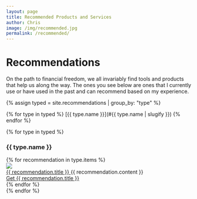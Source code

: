 ```yaml
---
layout: page
title: Recommended Products and Services
author: Chris
image: /img/recommended.jpg
permalink: /recommended/
---
```


# Recommendations #

On the path to financial freedom, we all invariably find tools and products that help us along the way. The ones you see below are ones that I currently use or have used in the past and can recommend based on my experience.

{% assign typed = site.recommendations | group_by: "type" %}

{% for type in typed %}
  [{{ type.name }}](#{{ type.name | slugify }})
{% endfor %}

{% for type in typed %}
<div class="recommendation-set row">
  <a name="{{ type.name | slugify }}"></a>
  <h3>{{ type.name }}</h3>
   {% for recommendation in type.items %}
   <div class="recommendation-entry col s12 m6 l6">
     <div class="card">
       <div class="card-image">
          <a href="{{ recommendation.link }}">
            <img src="{{ recommendation.image }}">
          </a>
       </div>
       <div class="card-content">
          <a href="{{ recommendation.link }}">
            <span class="card-title grey-text text-darken-4">{{ recommendation.title }}</span>
          </a>
          {{ recommendation.content }}
       </div>
       <div class="card-action">
         <a href="{{ recommendation.link }}">Get {{ recommendation.title }}</a>
       </div>
     </div>
   </div>
   {% endfor %}
 </div>
 {% endfor %}
